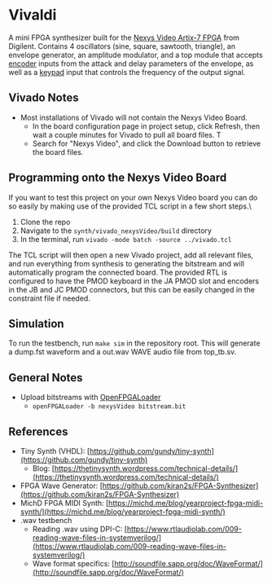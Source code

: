
# Vivaldi

A mini FPGA synthesizer built for the [Nexys Video Artix-7 FPGA](https://digilent.com/reference/programmable-logic/nexys-video/start?redirect=1) from Digilent. Contains 4 oscillators (sine, square, sawtooth, triangle), an envelope generator, an amplitude modulator, and a top module that accepts [encoder](https://digilent.com/shop/pmod-enc-rotary-encoder/?srsltid=AfmBOoo1wKf2iMx46q_8YFrvncR6rilzPuZqXuqj_DP1sRqSlVcLAPNx) inputs from the attack and delay parameters of the envelope, as well as a [keypad](https://digilent.com/shop/pmod-kypd-16-button-keypad/?srsltid=AfmBOopqdB8xALTOwe-Yw8rOTSu3CqQDX95_Dyj0c3LvjP7ewICEGAvx) input that controls the frequency of the output signal.

## Vivado Notes

- Most installations of Vivado will not contain the Nexys Video Board.
  - In the board configuration page in project setup, click Refresh, then wait a couple minutes for Vivado to pull all board files. T
  - Search for "Nexys Video", and click the Download button to retrieve the board files.
 
## Programming onto the Nexys Video Board
If you want to test this project on your own Nexys Video board you can do so easily by making use of the provided TCL script in a few short steps.\
1. Clone the repo
2. Navigate to the `synth/vivado_nexysVideo/build` directory
3. In the terminal, run `vivado -mode batch -source ../vivado.tcl`

The TCL script will then open a new Vivado project, add all relevant files, and run everything from synthesis to generating the bitstream and will automatically program the connected board. The provided RTL is configured to have the PMOD keyboard in the JA PMOD slot and encoders in the JB and JC PMOD connectors, but this can be easily changed in the constraint file if needed.

## Simulation
To run the testbench, run `make sim` in the repository root. This will generate a dump.fst waveform and a out.wav WAVE audio file from top_tb.sv.

## General Notes

- Upload bitstreams with [OpenFPGALoader](https://github.com/trabucayre/openFPGALoader)
  - `openFPGALoader -b nexysVideo bitstream.bit`

## References

- Tiny Synth (VHDL): [https://github.com/gundy/tiny-synth](https://github.com/gundy/tiny-synth)
  - Blog: [https://thetinysynth.wordpress.com/technical-details/](https://thetinysynth.wordpress.com/technical-details/)
- FPGA Wave Generator: [https://github.com/kiran2s/FPGA-Synthesizer](https://github.com/kiran2s/FPGA-Synthesizer)
- MichD FPGA MIDI Synth: [https://michd.me/blog/yearproject-fpga-midi-synth/](https://michd.me/blog/yearproject-fpga-midi-synth/)
- .wav testbench
  - Reading .wav using DPI-C: [https://www.rtlaudiolab.com/009-reading-wave-files-in-systemverilog/](https://www.rtlaudiolab.com/009-reading-wave-files-in-systemverilog/)
  - Wave format specifics: [http://soundfile.sapp.org/doc/WaveFormat/](http://soundfile.sapp.org/doc/WaveFormat/)
